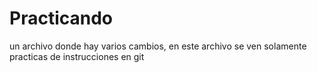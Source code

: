 # Practicando
un archivo donde hay varios cambios, en este archivo se ven solamente practicas de instrucciones en git

